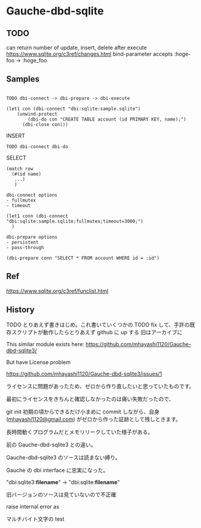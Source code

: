 # Gauche-dbd-sqlite

## TODO


can return number of update, insert, delete after execute https://www.sqlite.org/c3ref/changes.html
bind-parameter accepts :hoge-foo -> :hoge\_foo 


## Samples

```

TODO dbi-connect -> dbi-prepare -> dbi-execute

(let1 con (dbi-connect "dbi:sqlite:sample.sqlite")
	(unwind-protect
		(dbi-do con "CREATE TABLE account (id PRIMARY KEY, name);")
	  (dbi-close con)))

```

INSERT
 

```
TODO dbi-connect dbi-do
```

SELECT
```
(match row
  (#(id name)
   ...)
   )
```


```
dbi-connect options
- fullmutex
- timeout

(let1 conn (dbi-connect "dbi:sqlite:sample.sqlite;fullmutex;timeout=3000;")
  )

```

```
dbi-prepare options
- persistent
- pass-through

(dbi-prepare conn "SELECT * FROM account WHERE id = :id")

```


## Ref

https://www.sqlite.org/c3ref/funclist.html



## History

TODO とりあえず書きはじめ。これ書いていくつかの TODO fix して、手許の既存スクリプトが動作したらとりあえず github に up する
旧はアーカイブに

This similar module exists here:
https://github.com/mhayashi1120/Gauche-dbd-sqlite3/

But have License problem 

https://github.com/mhayashi1120/Gauche-dbd-sqlite3/issues/1

ライセンスに問題があったため、ゼロから作り直したいと思っていたものです。

最初にライセンスをきちんと確認しなかったのは痛い失敗だったので、

git init 初期の頃からできるだけ小まめに commit しながら、自身 (mhayashi1120@gmail.com) がゼロから作った証跡として残しときます。

長時間動くプログラムだとメモリリークしていた様子がある。

前の Gauche-dbd-sqlite3 との違い。

Gauche-dbd-sqlite3 のソースは読まない縛り。

Gauche の dbi interface に忠実になった。

"dbi:sqlite3:**filename**" -> "dbi:sqlite:**filename**"

旧バージョンのソースは見ていないので不正確


raise internal error as <sqlite-error>

マルチバイト文字の test
